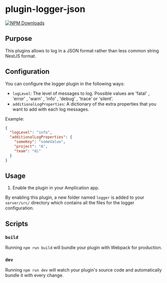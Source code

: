 # plugin-logger-json

[![NPM Downloads](https://img.shields.io/npm/dt/plugin-logger-json)](https://www.npmjs.com/package/plugin-logger-json)

## Purpose

This plugins allows to log in a JSON format rather than less common string NestJS format.

## Configuration

You can configure the logger plugin in the following ways:

- `logLevel`: The level of messages to log. Possible values are 'fatal' , 'error' , 'warn' , 'info' , 'debug' , 'trace' or 'silent'.
- `additionalLogProperties`: A dictionary of the extra properties that you want to add with each log messages.

Example:

```json
{
  "logLevel": "info",
  "additionalLogProperties": {
    "someKey": "someValue",
    "project": "A",
    "team": "di"
  }
}
```

## Usage

1. Enable the plugin in your Amplication app.

By enabling this plugin, a new folder named `logger` is added to your `server/src/` directory which contains all the files for the logger configuration.

## Scripts

### `build`

Running `npm run build` will bundle your plugin with Webpack for production.

### `dev`

Running `npm run dev` will watch your plugin's source code and automatically bundle it with every change.
